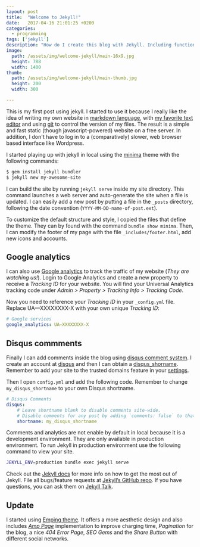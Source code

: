 ```yaml
---
layout: post
title:  "Welcome to Jekyll!"
date:   2017-04-16 21:01:25 +0200
categories:
  - programming
tags: ['jekyll']
description: "How do I create this blog with Jekyll. Including functionalities like disqus comments and google analytics"
image:
  path: /assets/img/welcome-jekyll/main-16x9.jpg
  height: 788
  width: 1400
thumb:
  path: /assets/img/welcome-jekyll/main-thumb.jpg
  height: 200
  width: 300

---
```


This is my first post using jekyll.  I started to use it because I really like
the idea of writing my own website in [markdown
language](https://daringfireball.net/projects/markdown/), with [my favorite
text editor](https://github.com/vim/vim) and using [git](https://git-scm.com/)
to control the version of my files.  The result is a simple and fast static
(though javascript-powered) website on a free server.  In addition, I don't have
to log in to a (comparatively) slower, web browser based interface like
Wordpress. 

I started playing up with jekyll in local using the
[minima](https://github.com/jekyll/minima) theme with the following commands:

```bash
$ gem install jekyll bundler
$ jekyll new my-awesome-site
```

I can build the site by running `jekyll serve` inside my site directory. This
command launches a web server and auto-generate the site when a file is updated.
I can easily add a new post by putting a file in the `_posts` directory,
following the date convention (`YYYY-MM-DD-name-of-post.ext`). 

To customize the default structure and style, I copied the files that define the theme.
They can by found with the command `bundle show minima`. 
Then, I can modify the footer of my page with the file `_includes/footer.html`,
add new icons and accounts.

## Google analytics

I can also use [Google
analytics](https://analytics.google.com/analytics/web/) to track the
traffic of my website (_They are watching us!_).  Login to Google Analytics and
create a new property to receive a *Tracking ID* for your website. You will
find your Universal Analytics tracking code under _Admin > Property > Tracking
Info > Tracking Code_.

Now you need to reference your *Tracking ID* in your `_config.yml` file.
Replace UA—XXXXXXXX-X with your own unique *Tracking ID*:

```yaml
# Google services
google_analytics: UA—XXXXXXXX-X
```

## Disqus commments

Finally I can add comments inside the blog using [disqus comment
system](https://disqus.com/features/).  I create an account at
[disqus](https://disqus.com/) and then I can obtain a
[disqus_shorname](https://disqus.com/admin/universalcode/).  Remember to add
your site to the trusted domains feature in your
[settings](https://help.disqus.com/customer/portal/articles/1261429).

Then I open `config.yml` and add the following code. Remember to change
`my_disqus_shortname` to your own Disqus shortname.

```yaml
# Disqus Comments
disqus:
    # Leave shortname blank to disable comments site-wide.
    # Disable comments for any post by adding `comments: false` to that post's YAML Front Matter.
    shortname: my_disqus_shortname
```

Comments and analytics are not enable by default in local because it is a
development environment. They are only available in production environment.
To run Jekyll in production environment use the following command to view your
site.

```bash
JEKYLL_ENV=production bundle exec jekyll serve
```

Check out the [Jekyll docs][jekyll-docs] for more info on how to get the most
out of Jekyll. File all bugs/feature requests at [Jekyll’s GitHub
repo][jekyll-gh]. If you have questions, you can ask them on [Jekyll
Talk][jekyll-talk].

## Update

I started using [Emping theme](https://github.com/rmsubekti/emping). It offers
a more aesthetic design and also includes [_Amp
Page_](https://amp.dev/) implementation to improve charging time,
_Pagination_ for the blog, a nice _404 Error Page_, _SEO Gems_ and the _Share
Button_ with different social networks.

[jekyll-docs]: https://jekyllrb.com/docs/home
[jekyll-gh]:   https://github.com/jekyll/jekyll
[jekyll-talk]: https://talk.jekyllrb.com/
